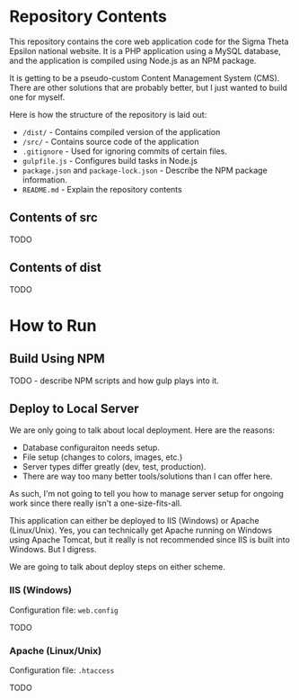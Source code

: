 # Repository Contents #
This repository contains the core web application code for the Sigma Theta Epsilon national website. It is a PHP application using a MySQL database, and the application is compiled using Node.js as an NPM package.

It is getting to be a pseudo-custom Content Management System (CMS). There are other solutions that are probably better, but I just wanted to build one for myself.

Here is how the structure of the repository is laid out:
* `/dist/` - Contains compiled version of the application
* `/src/` - Contains source code of the application
* `.gitignore` - Used for ignoring commits of certain files.
* `gulpfile.js` - Configures build tasks in Node.js
* `package.json` and `package-lock.json` - Describe the NPM package information.
* `README.md` - Explain the repository contents

## Contents of src ##
TODO

## Contents of dist ##
TODO

# How to Run #
## Build Using NPM ##
TODO - describe NPM scripts and how gulp plays into it.

## Deploy to Local Server ##
We are only going to talk about local deployment. Here are the reasons:
* Database configuraiton needs setup.
* File setup (changes to colors, images, etc.)
* Server types differ greatly (dev, test, production).
* There are way too many better tools/solutions than I can offer here.

As such, I'm not going to tell you how to manage server setup for ongoing work since there really isn't a one-size-fits-all.

This application can either be deployed to IIS (Windows) or Apache (Linux/Unix). Yes, you can technically get Apache running on Windows using Apache Tomcat, but it really is not recommended since IIS is built into Windows. But I digress.

We are going to talk about deploy steps on either scheme.

### IIS (Windows) ###
Configuration file: `web.config`

TODO

### Apache (Linux/Unix) ###
Configuration file: `.htaccess`

TODO